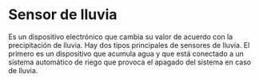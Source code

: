 # Sensor de lluvia 
Es un dispositivo electrónico que cambia su valor de acuerdo con la precipitación de lluvia. Hay dos tipos principales de sensores de lluvia. El primero es un dispositivo que acumula agua y que está conectado a un sistema automático de riego que provoca el apagado del sistema en caso de lluvia.
